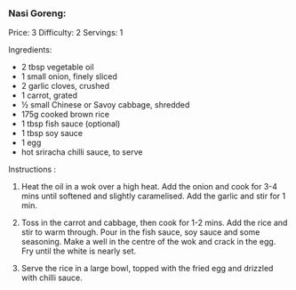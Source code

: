 ### Nasi Goreng:  ###
Price: 3
Difficulty: 2
Servings: 1

Ingredients:

- 2 tbsp vegetable oil
- 1 small onion, finely sliced
- 2 garlic cloves, crushed
- 1 carrot, grated
- ½ small Chinese or Savoy cabbage, shredded
- 175g cooked brown rice
- 1 tbsp fish sauce (optional)
- 1 tbsp soy sauce
- 1 egg
- hot sriracha chilli sauce, to serve

Instructions :
1. Heat the oil in a wok over a high heat. Add the onion and cook for 3-4 mins until softened and slightly caramelised. Add the garlic and stir for 1 min.

2. Toss in the carrot and cabbage, then cook for 1-2 mins. Add the rice and stir to warm through. Pour in the fish sauce, soy sauce and some seasoning. Make a well in the centre of the wok and crack in the egg. Fry until the white is nearly set.

3.  Serve the rice in a large bowl, topped with the fried egg and drizzled with chilli sauce.
